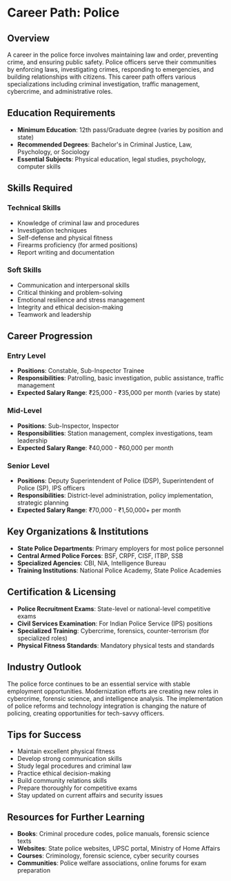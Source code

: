 # Career Path: Police

## Overview
A career in the police force involves maintaining law and order, preventing crime, and ensuring public safety. Police officers serve their communities by enforcing laws, investigating crimes, responding to emergencies, and building relationships with citizens. This career path offers various specializations including criminal investigation, traffic management, cybercrime, and administrative roles.

## Education Requirements
- **Minimum Education**: 12th pass/Graduate degree (varies by position and state)
- **Recommended Degrees**: Bachelor's in Criminal Justice, Law, Psychology, or Sociology
- **Essential Subjects**: Physical education, legal studies, psychology, computer skills

## Skills Required
### Technical Skills
- Knowledge of criminal law and procedures
- Investigation techniques
- Self-defense and physical fitness
- Firearms proficiency (for armed positions)
- Report writing and documentation

### Soft Skills
- Communication and interpersonal skills
- Critical thinking and problem-solving
- Emotional resilience and stress management
- Integrity and ethical decision-making
- Teamwork and leadership

## Career Progression
### Entry Level
- **Positions**: Constable, Sub-Inspector Trainee
- **Responsibilities**: Patrolling, basic investigation, public assistance, traffic management
- **Expected Salary Range**: ₹25,000 - ₹35,000 per month (varies by state)

### Mid-Level
- **Positions**: Sub-Inspector, Inspector
- **Responsibilities**: Station management, complex investigations, team leadership
- **Expected Salary Range**: ₹40,000 - ₹60,000 per month

### Senior Level
- **Positions**: Deputy Superintendent of Police (DSP), Superintendent of Police (SP), IPS officers
- **Responsibilities**: District-level administration, policy implementation, strategic planning
- **Expected Salary Range**: ₹70,000 - ₹1,50,000+ per month

## Key Organizations & Institutions
- **State Police Departments**: Primary employers for most police personnel
- **Central Armed Police Forces**: BSF, CRPF, CISF, ITBP, SSB
- **Specialized Agencies**: CBI, NIA, Intelligence Bureau
- **Training Institutions**: National Police Academy, State Police Academies

## Certification & Licensing
- **Police Recruitment Exams**: State-level or national-level competitive exams
- **Civil Services Examination**: For Indian Police Service (IPS) positions
- **Specialized Training**: Cybercrime, forensics, counter-terrorism (for specialized roles)
- **Physical Fitness Standards**: Mandatory physical tests and standards

## Industry Outlook
The police force continues to be an essential service with stable employment opportunities. Modernization efforts are creating new roles in cybercrime, forensic science, and intelligence analysis. The implementation of police reforms and technology integration is changing the nature of policing, creating opportunities for tech-savvy officers.

## Tips for Success
- Maintain excellent physical fitness
- Develop strong communication skills
- Study legal procedures and criminal law
- Practice ethical decision-making
- Build community relations skills
- Prepare thoroughly for competitive exams
- Stay updated on current affairs and security issues

## Resources for Further Learning
- **Books**: Criminal procedure codes, police manuals, forensic science texts
- **Websites**: State police websites, UPSC portal, Ministry of Home Affairs
- **Courses**: Criminology, forensic science, cyber security courses
- **Communities**: Police welfare associations, online forums for exam preparation
